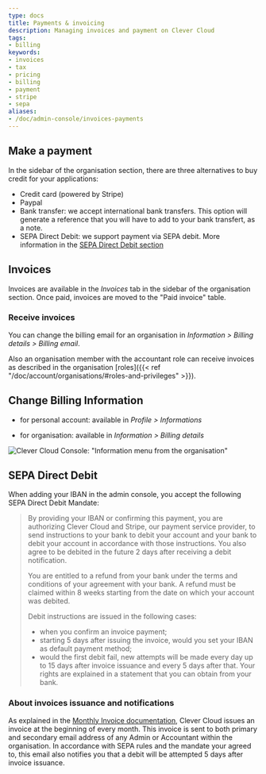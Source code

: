 ```yaml
---
type: docs
title: Payments & invoicing
description: Managing invoices and payment on Clever Cloud
tags:
- billing
keywords:
- invoices
- tax
- pricing
- billing
- payment
- stripe
- sepa
aliases:
- /doc/admin-console/invoices-payments
---
```


## Make a payment

In the sidebar of the organisation section, there are three alternatives to buy credit for your applications:

* Credit card (powered by Stripe)
* Paypal
* Bank transfer: we accept international bank transfers. This option will generate a reference that you will have to add to your bank transfert, as a note.
* SEPA Direct Debit: we support payment via SEPA debit. More information in the [SEPA Direct Debit section](#sepa-direct-debit)

## Invoices

Invoices are available in the *Invoices* tab in the sidebar of the organisation section. Once paid, invoices are moved to the "Paid invoice" table.

### Receive invoices

You can change the billing email for an organisation in *Information > Billing details > Billing email*.

Also an organisation member with the accountant role can receive invoices as described in the organisation [roles]({{<  ref "/doc/account/organisations/#roles-and-privileges" >}}).

## Change Billing Information

* for personal account: available in *Profile > Informations*

* for organisation: available in *Information > Billing details*

![Clever Cloud Console: "Information menu from the organisation"](/images/billing-infos.png "organisation information")

## SEPA Direct Debit

When adding your IBAN in the admin console, you accept the following SEPA Direct Debit
Mandate:

> By providing your IBAN or confirming this payment, you are authorizing Clever Cloud and
> Stripe, our payment service provider, to send instructions to your bank to debit your
> account and your bank to debit your account in accordance with those instructions.
> You also agree to be debited in the future 2 days after receiving a debit notification.
>
> You are entitled to a refund from your bank under the terms and conditions of your
> agreement with your bank. A refund must be claimed within 8 weeks starting from the date
> on which your account was debited.
>
> Debit instructions are issued in the following cases:
>
> * when you confirm an invoice payment;
> * starting 5 days after issuing the invoice, would you set your IBAN as default payment method;
> * would the first debit fail, new attempts will be made every day up to 15 days after invoice issuance and every 5 days after that.
> Your rights are explained in a statement that you can obtain from your bank.

### About invoices issuance and notifications

As explained in the [Monthly Invoice documentation](/developers/doc/billing/unified-invoices#monthly-invoice), Clever Cloud issues an invoice at the beginning of every month.
This invoice is sent to both primary and secondary email address of any Admin or Accountant within the organisation.
In accordance with SEPA rules and the mandate your agreed to, this email also notifies you that a debit will be attempted 5 days after invoice issuance.
